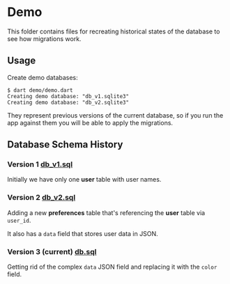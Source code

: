 # Demo

This folder contains files for recreating historical states
of the database to see how migrations work.

## Usage

Create demo databases:

```
$ dart demo/demo.dart
Creating demo database: "db_v1.sqlite3"
Creating demo database: "db_v2.sqlite3"
```

They represent previous versions of the current database,
so if you run the app against them you will be able to
apply the migrations.

## Database Schema History

### Version 1 [db_v1.sql](db_v1.sql)

Initially we have only one **user** table with user names.

### Version 2 [db_v2.sql](db_v2.sql)

Adding a new **preferences** table that's referencing
the **user** table via `user_id`.

It also has a `data` field that stores user data in JSON.

### Version 3 (current) [db.sql](../db.sql)

Getting rid of the complex `data` JSON field and replacing
it with the `color` field.
